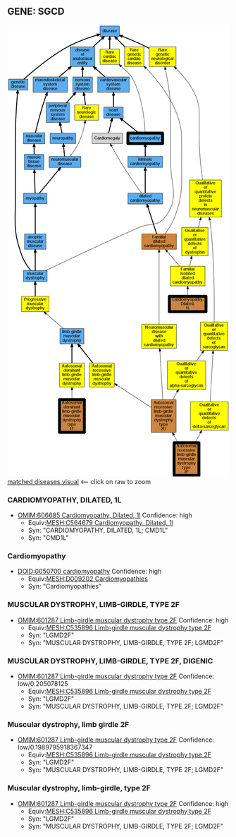 
## GENE: SGCD

![image](SGCD.png)
[matched diseases visual](SGCD.png)  <-- click on raw to zoom


### CARDIOMYOPATHY, DILATED, 1L
 * [OMIM:606685 Cardiomyopathy, Dilated, 1l](http://beta.monarchinitiative.org/disease/OMIM:606685) Confidence: high
    * Equiv:[MESH:C564679 Cardiomyopathy, Dilated, 1l](http://beta.monarchinitiative.org/disease/MESH:C564679)
    * Syn: "CARDIOMYOPATHY, DILATED, 1L; CMD1L"
    * Syn: "CMD1L"

### Cardiomyopathy
 * [DOID:0050700 cardiomyopathy](http://beta.monarchinitiative.org/disease/DOID:0050700) Confidence: high
    * Equiv:[MESH:D009202 Cardiomyopathies](http://beta.monarchinitiative.org/disease/MESH:D009202)
    * Syn: "Cardiomyopathies"

### MUSCULAR DYSTROPHY, LIMB-GIRDLE, TYPE 2F
 * [OMIM:601287 Limb-girdle muscular dystrophy type 2F](http://beta.monarchinitiative.org/disease/OMIM:601287) Confidence: high
    * Equiv:[MESH:C535896 Limb-girdle muscular dystrophy type 2F](http://beta.monarchinitiative.org/disease/MESH:C535896)
    * Syn: "LGMD2F"
    * Syn: "MUSCULAR DYSTROPHY, LIMB-GIRDLE, TYPE 2F; LGMD2F"

### MUSCULAR DYSTROPHY, LIMB-GIRDLE, TYPE 2F, DIGENIC
 * [OMIM:601287 Limb-girdle muscular dystrophy type 2F](http://beta.monarchinitiative.org/disease/OMIM:601287) Confidence: low/0.205078125
    * Equiv:[MESH:C535896 Limb-girdle muscular dystrophy type 2F](http://beta.monarchinitiative.org/disease/MESH:C535896)
    * Syn: "LGMD2F"
    * Syn: "MUSCULAR DYSTROPHY, LIMB-GIRDLE, TYPE 2F; LGMD2F"

### Muscular dystrophy, limb girdle 2F
 * [OMIM:601287 Limb-girdle muscular dystrophy type 2F](http://beta.monarchinitiative.org/disease/OMIM:601287) Confidence: low/0.1989795918367347
    * Equiv:[MESH:C535896 Limb-girdle muscular dystrophy type 2F](http://beta.monarchinitiative.org/disease/MESH:C535896)
    * Syn: "LGMD2F"
    * Syn: "MUSCULAR DYSTROPHY, LIMB-GIRDLE, TYPE 2F; LGMD2F"

### Muscular dystrophy, limb-girdle, type 2F
 * [OMIM:601287 Limb-girdle muscular dystrophy type 2F](http://beta.monarchinitiative.org/disease/OMIM:601287) Confidence: high
    * Equiv:[MESH:C535896 Limb-girdle muscular dystrophy type 2F](http://beta.monarchinitiative.org/disease/MESH:C535896)
    * Syn: "LGMD2F"
    * Syn: "MUSCULAR DYSTROPHY, LIMB-GIRDLE, TYPE 2F; LGMD2F"
